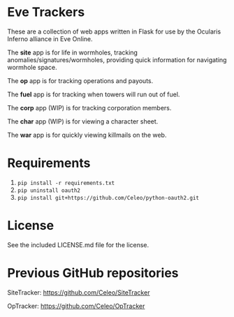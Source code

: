 # Eve Trackers

These are a collection of web apps written in Flask for use by the Ocularis Inferno alliance in Eve Online.

The **site** app is for life in wormholes, tracking anomalies/signatures/wormholes, providing quick information for navigating wormhole space.

The **op** app is for tracking operations and payouts.

The **fuel** app is for tracking when towers will run out of fuel.

The **corp** app (WIP) is for tracking corporation members.

The **char** app (WIP) is for viewing a character sheet.

The **war** app is for quickly viewing killmails on the web.

# Requirements

1. `pip install -r requirements.txt`
2. `pip uninstall oauth2`
3. `pip install git+https://github.com/Celeo/python-oauth2.git`

# License

See the included LICENSE.md file for the license.

# Previous GitHub repositories

SiteTracker: https://github.com/Celeo/SiteTracker

OpTracker: https://github.com/Celeo/OpTracker
